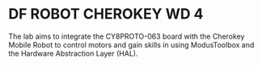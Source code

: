 # DF ROBOT CHEROKEY WD 4
The lab aims to integrate the CY8PROTO-063 board with the Cherokey Mobile Robot to control motors and gain skills in using ModusToolbox and the Hardware Abstraction Layer (HAL).
